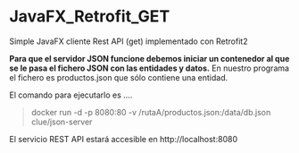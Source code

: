# JavaFX_Retrofit_GET
Simple JavaFX cliente Rest API (get) implementado con Retrofit2

**Para que el servidor JSON funcione debemos iniciar un contenedor al que se le pasa el fichero JSON con las entidades y datos.** En nuestro programa el fichero es productos.json que sólo contiene una entidad.

El comando para ejecutarlo es ....

>docker run -d -p 8080:80 -v /rutaA/productos.json:/data/db.json clue/json-server

El servicio REST API estará accesible en http://localhost:8080

